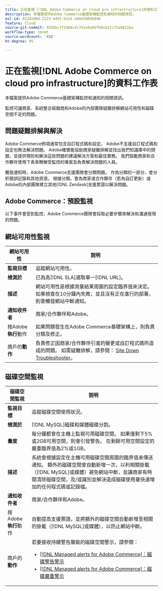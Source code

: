 ```yaml
---
title: 正在監視 [!DNL Adobe Commerce on cloud pro infrastructure]的資料工作表
description: 本檔案提供Adobe Commerce基礎架構監控和通知的相關資訊。
exl-id: 01342d8d-2123-4455-b1a5-a08a5805b046
feature: Cloud
source-git-commit: 4926bcff19b8c4c7e2a9a9dfb0cb1fc72a9821ba
workflow-type: tm+mt
source-wordcount: '458'
ht-degree: 0%

---
```



# 正在監視[!DNL Adobe Commerce on cloud pro infrastructure]的資料工作表

本檔案提供Adobe Commerce基礎架構監控和通知的相關資訊。

監控可讓商家、系統整合經銷商和Adobe的內部團隊疑難排解網站可用性和磁碟空間不足的問題。

## 問題疑難排解與解決

Adobe Commerce例項通常包含自訂程式碼和設定。 Adobe不支援自訂程式碼和設定也無法解決問題。 Adobe確實能協助商家疑難排解並找出我們知識庫中的問題，並提供預防和解決這些問題的建議解決方案和最佳實務。 我們鼓勵商家和合作夥伴使用下表來瞭解受監控的專案及負責解決問題的人員。

觸發通知時，Adobe Commerce支援團隊會分類問題。 作為分類的一部分，會分析錯誤記錄和其他資源。 根據分類，會為商家或合作夥伴（若為自訂更新）或Adobe的內部團隊建立其他[!DNL Zendesk]支援票證以解決問題。

## Adobe Commerce：預設監視

以下事件會受到監控，Adobe Commerce團隊會採取必要步驟來解決和溝通發現的問題。

## 網站可用性監視

| 網站可用性 | 說明 |
|------------|------------|
| **監視目標** | 追蹤網站可用性。 |
| **檢測於** | 已為高[!DNL SLA]選取單一[!DNL URL]。 |
| **描述** | 網站可用性是根據測量結果周圍的設定臨界值來決定。 如果檢查在10分鐘內失敗，並且沒有正在進行的部署，則會觸發網站中斷通知。 |
| **通知收件者** | 商家/合作夥伴和Adobe。 |
| 按Adobe **執行**&#x200B;動作 | 如果問題發生在Adobe Commerce基礎架構上，則負責分類及修正。 |
| 商戶的&#x200B;**動作** | 負責修正因商家/合作夥伴引進的變更或自訂程式碼所造成的問題。 如需疑難排解，請參閱： [Site Down Troubleshooter](https://experienceleague.adobe.com/docs/commerce-knowledge-base/kb/troubleshooting/site-down-or-unresponsive/magento-site-down-troubleshooter.html)。 |

## 磁碟空間監視

| 磁碟空間監視 | 說明 |
|------------|------------|
| **監視目標** | 追蹤磁碟空間使用狀況。 |
| **檢測於** | [!DNL MySQL]磁碟和媒體磁碟分割。 |
| **量度** | 每分鐘都會在主機上監視可用磁碟空間。 如果僅剩下5%或2GB可用空間，則會引發警告。 在剩餘可用空間設定的嚴重臨界值為2%或1GB。 |
| **描述** | 系統會根據設定在主機可用磁碟空間周圍的臨界值來傳送通知。 額外的磁碟空間會自動新增一次，以利相關掛載（[!DNL MySQL]或媒體）避免網站中斷，並讓商家有時間清除磁碟空間，及/或識別並解決造成磁碟使用量快速增加的任何程式碼或記錄檔。 |
| **通知收件者** | 商家/合作夥伴和Adobe。 |
| 按Adobe **執行**&#x200B;動作 | 自動提高支援票證，並將額外的磁碟空間自動新增至相關的掛載（[!DNL MySQL]或媒體），以防止網站中斷。 |
| 商戶的&#x200B;**動作** | 若要接收持續警告層級的磁碟空間警示，請參閱： <ul><li>[[!DNL Managed alerts for Adobe Commerce]：磁碟警告警示](https://experienceleague.adobe.com/docs/commerce-knowledge-base/kb/support-tools/managed-alerts/managed-alerts-for-magento-commerce-disk-warning-alert.html)</li><li>[[!DNL Managed alerts for Adobe Commerce]：磁碟嚴重警示](https://experienceleague.adobe.com/docs/commerce-knowledge-base/kb/support-tools/managed-alerts/managed-alerts-for-magento-commerce-disk-critical-alert.html) </li></ul> |
